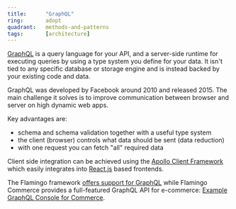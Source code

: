 ```yaml
---
title:      "GraphQL"
ring:       adopt
quadrant:   methods-and-patterns
tags:       [architecture]
---
```


[GraphQL](https://graphql.org/) is a query language for your API, and a server-side runtime for executing queries by
using a type system you define for your data. It isn't tied to any specific database or storage engine and is instead
backed by your existing code and data.

GraphQL was developed by Facebook around 2010 and released 2015.
The main challenge it solves is to improve communication between browser and server on high dynamic web apps.

Key advantages are:

- schema and schema validation together with a useful type system
- the client (browser) controls what data should be sent (data reduction)
- with one request you can fetch "all" required data

Client side integration can be achieved using the [Apollo Client Framework](/tools/apollo-client/) which easily
integrates into [React.js](/languages-and-frameworks/react/) based frontends.

The Flamingo framework [offers support for GraphQL](https://docs.flamingo.me/3.%20Flamingo%20Modules/graphql.html)
while Flamingo Commerce provides a full-featured GraphQL API for e-commerce:
[Example GraphQL Console for Commerce](https://demoshop.flamingo.me/en/graphql-console).
